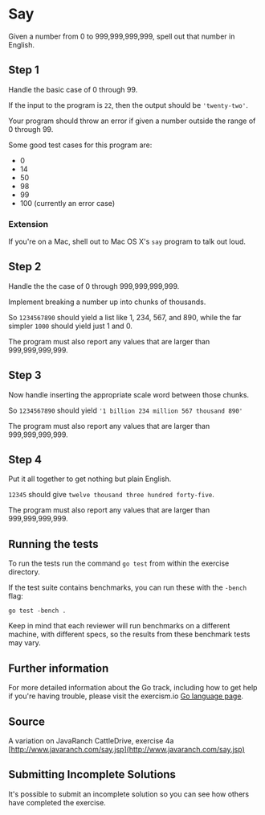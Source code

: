 # Say

Given a number from 0 to 999,999,999,999, spell out that number in English.

## Step 1

Handle the basic case of 0 through 99.

If the input to the program is `22`, then the output should be
`'twenty-two'`.

Your program should throw an error if given a number outside the
range of 0 through 99.

Some good test cases for this program are:

- 0
- 14
- 50
- 98
- 99 
- 100 (currently an error case)

### Extension

If you're on a Mac, shell out to Mac OS X's `say` program to talk out
loud.

## Step 2

Handle the the case of 0 through 999,999,999,999.

Implement breaking a number up into chunks of thousands.

So `1234567890` should yield a list like 1, 234, 567, and 890, while the
far simpler `1000` should yield just 1 and 0.

The program must also report any values that are larger than 999,999,999,999.

## Step 3

Now handle inserting the appropriate scale word between those chunks.

So `1234567890` should yield `'1 billion 234 million 567 thousand 890'`

The program must also report any values that are larger than 999,999,999,999.

## Step 4

Put it all together to get nothing but plain English.

`12345` should give `twelve thousand three hundred forty-five`.

The program must also report any values that are larger than 999,999,999,999.

## Running the tests

To run the tests run the command `go test` from within the exercise directory.

If the test suite contains benchmarks, you can run these with the `-bench`
flag:

    go test -bench .

Keep in mind that each reviewer will run benchmarks on a different machine, with
different specs, so the results from these benchmark tests may vary.

## Further information

For more detailed information about the Go track, including how to get help if
you're having trouble, please visit the exercism.io [Go language page](http://exercism.io/languages/go/about).

## Source

A variation on JavaRanch CattleDrive, exercise 4a [http://www.javaranch.com/say.jsp](http://www.javaranch.com/say.jsp)

## Submitting Incomplete Solutions
It's possible to submit an incomplete solution so you can see how others have completed the exercise.
